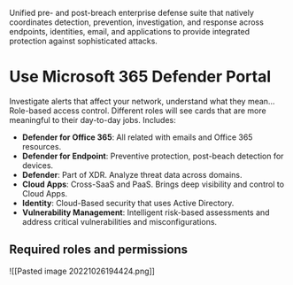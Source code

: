 Unified pre- and post-breach enterprise defense suite that natively coordinates detection, prevention, investigation, and response across endpoints, identities, email, and applications to provide integrated protection against sophisticated attacks.

# Use Microsoft 365 Defender Portal
Investigate alerts that affect your network, understand what they mean…
Role-based access control. Different roles will see cards that are more meaningful to their day-to-day jobs.
Includes:
- **Defender for Office 365**: All related with emails and Office 365 resources.
- **Defender for Endpoint**: Preventive protection, post-beach detection for devices.
- **Defender**: Part of XDR. Analyze threat data across domains.
- **Cloud Apps**: Cross-SaaS and PaaS. Brings deep visibility and control to Cloud Apps.
- **Identity**: Cloud-Based security that uses Active Directory.
- **Vulnerability Management**: Intelligent risk-based assessments and address critical vulnerabilities and misconfigurations.

## Required roles and permissions
![[Pasted image 20221026194424.png]]

